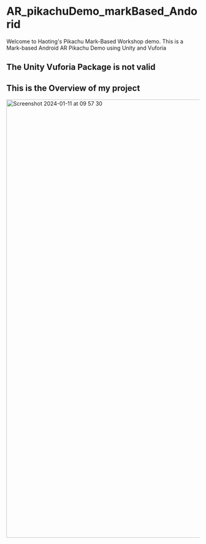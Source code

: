 # AR_pikachuDemo_markBased_Andorid
Welcome to Haoting's Pikachu Mark-Based Workshop demo. This is a Mark-based Android AR Pikachu Demo using Unity and Vuforia
## The Unity Vuforia Package is not valid
## This is the Overview of my project
<img width="1142" alt="Screenshot 2024-01-11 at 09 57 30" src="https://github.com/gaohaoting/AR_pikachuDemo_markBased_Andorid/assets/112485201/96328422-41d9-48cf-9153-77bcf8523642">
